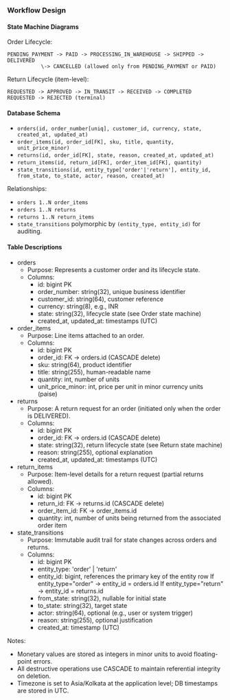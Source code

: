 ### Workflow Design

#### State Machine Diagrams

Order Lifecycle:

```
PENDING_PAYMENT -> PAID -> PROCESSING_IN_WAREHOUSE -> SHIPPED -> DELIVERED
           \-> CANCELLED (allowed only from PENDING_PAYMENT or PAID)
```

Return Lifecycle (item-level):

```
REQUESTED -> APPROVED -> IN_TRANSIT -> RECEIVED -> COMPLETED
REQUESTED -> REJECTED (terminal)
```

#### Database Schema

- `orders(id, order_number[uniq], customer_id, currency, state, created_at, updated_at)`
- `order_items(id, order_id[FK], sku, title, quantity, unit_price_minor)`
- `returns(id, order_id[FK], state, reason, created_at, updated_at)`
- `return_items(id, return_id[FK], order_item_id[FK], quantity)`
- `state_transitions(id, entity_type['order'|'return'], entity_id, from_state, to_state, actor, reason, created_at)`

Relationships:

- `orders 1..N order_items`
- `orders 1..N returns`
- `returns 1..N return_items`
- `state_transitions` polymorphic by `(entity_type, entity_id)` for auditing.

#### Table Descriptions

- orders
  - Purpose: Represents a customer order and its lifecycle state.
  - Columns:
    - id: bigint PK
    - order_number: string(32), unique business identifier
    - customer_id: string(64), customer reference
    - currency: string(8), e.g., INR
    - state: string(32), lifecycle state (see Order state machine)
    - created_at, updated_at: timestamps (UTC)
- order_items
  - Purpose: Line items attached to an order.
  - Columns:
    - id: bigint PK
    - order_id: FK -> orders.id (CASCADE delete)
    - sku: string(64), product identifier
    - title: string(255), human-readable name
    - quantity: int, number of units
    - unit_price_minor: int, price per unit in minor currency units (paise)
- returns
  - Purpose: A return request for an order (initiated only when the order is DELIVERED).
  - Columns:
    - id: bigint PK
    - order_id: FK -> orders.id (CASCADE delete)
    - state: string(32), return lifecycle state (see Return state machine)
    - reason: string(255), optional explanation
    - created_at, updated_at: timestamps (UTC)
- return_items
  - Purpose: Item-level details for a return request (partial returns allowed).
  - Columns:
    - id: bigint PK
    - return_id: FK -> returns.id (CASCADE delete)
    - order_item_id: FK -> order_items.id
    - quantity: int, number of units being returned from the associated order item
- state_transitions
  - Purpose: Immutable audit trail for state changes across orders and returns.
  - Columns:
    - id: bigint PK
    - entity_type: 'order' | 'return'
    - entity_id: bigint, references the primary key of the entity row
      If entity_type="order" → entity_id = orders.id
      If entity_type="return" → entity_id = returns.id
    - from_state: string(32), nullable for initial state
    - to_state: string(32), target state
    - actor: string(64), optional (e.g., user or system trigger)
    - reason: string(255), optional justification
    - created_at: timestamp (UTC)

Notes:

- Monetary values are stored as integers in minor units to avoid floating-point errors.
- All destructive operations use CASCADE to maintain referential integrity on deletion.
- Timezone is set to Asia/Kolkata at the application level; DB timestamps are stored in UTC.

